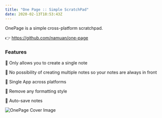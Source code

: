 ```yaml
---
title: "One Page :: Simple ScratchPad"
date: 2020-02-13T18:53:43Z
---
```


OnePage is a simple cross-platform scratchpad.

👉 https://github.com/namuan/one-page

### Features

🚀 Only allows you to create a single note

🚀 No possibility of creating multiple notes so your notes are always in front

🚀 Single App across platforms

🚀 Remove any formatting style

🚀 Auto-save notes

![OnePage Cover Image](/images/one-page-cover-image.png)


